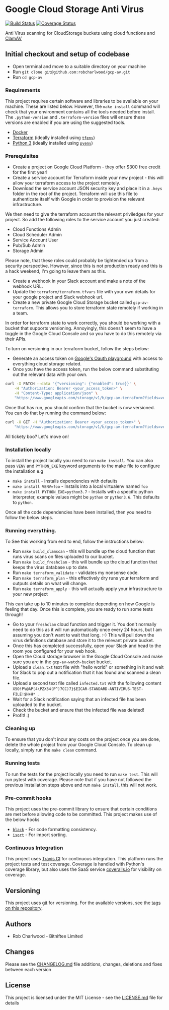 # Google Cloud Storage Anti Virus

[![Build Status](https://travis-ci.org/robcharlwood/gcp-av.svg?branch=master)](https://travis-ci.org/robcharlwood/gcp-av/) [![Coverage Status](https://coveralls.io/repos/github/robcharlwood/gcp-av/badge.svg?branch=master)](https://coveralls.io/github/robcharlwood/gcp-av?branch=master)

Anti Virus scanning for CloudStorage buckets using cloud functions and [ClamAV](https://www.clamav.net/)

## Initial checkout and setup of codebase

* Open terminal and move to a suitable directory on your machine
* Run ``git clone git@github.com:robcharlwood/gcp-av.git``
* Run ``cd gcp-av``

### Requirements

This project requires certain software and libraries to be available on your machine. These are listed below.
However, the ``make install`` command will check that your environment contains all the tools needed before install.
The ``.python-version`` and ``.terraform-version`` files will ensure these versions are enabled if you are using the suggested tools.

* [Docker](https://www.docker.com/)
* [Terraform](https://www.terraform.io/) (ideally installed using [``tfenv``](https://github.com/tfutils/tfenv))
* [Python 3](https://www.python.org/) (ideally installed using [``pyenv``](https://github.com/pyenv/pyenv))

### Prerequisites

* Create a project on Google Cloud Platform - they offer $300 free credit for the first year!
* Create a service account for Terraform inside your new project - this will allow your terraform access to the project remotely.
* Download the service account JSON security key and place it in a ``.keys`` folder in the root of the project. Terraform will use this file to authenticate itself with Google in order to provision the relevant infrastructure.

We then need to give the terraform account the relevant priviledges for your project. So add the following roles to the service account
you just created:

* Cloud Functions Admin
* Cloud Scheduler Admin
* Service Account User
* Pub/Sub Admin
* Storage Admin

Please note, that these roles could probably be tightended up from a security perspective. However, since this is not production ready
and this is a hack weekend, I'm going to leave them as this.

* Create a webhook in your Slack account and make a note of the webhook URL.
* Update the ``terraform/terraform.tfvars`` file with your own details for your google project and Slack webhook url.
* Create a new private Google Cloud Storage bucket called ``gcp-av-terraform``. This allows you to store terraform state remotely if working in a team.

In order for terraform state to work correctly, you should be working with a bucket that supports versioning. Annoyingly, this doens't seem to have
a toggle in the Google Cloud Console and so you have to do this remotely via their APIs.

To turn on versioning in our terraform bucket, follow the steps below:

* Generate an access token on [Google's Oauth playground]() with access to everything cloud storage related.
* Once you have the access token, run the below command substituting out the relevant data with your own.

```bash
curl -X PATCH --data '{"versioning": {"enabled": true}}' \
    -H "Authorization: Bearer <your_access_token>" \
    -H "Content-Type: application/json" \
    "https://www.googleapis.com/storage/v1/b/gcp-av-terraform?fields=versioning"
```
Once that has run, you should confirm that the bucket is now versioned. You can do that by running the command below:

```bash
curl -X GET -H "Authorization: Bearer <your_access_token>" \
    "https://www.googleapis.com/storage/v1/b/gcp-av-terraform?fields=versioning"
```

All tickety boo? Let's move on!

### Installation locally

To install the project locally you need to run ``make install``. You can also pass ``VENV`` and ``PYTHON_EXE`` keyword arguments
to the make file to configure the installation e.g

* ``make install`` - Installs dependencies with defaults
* ``make install VENV=foo`` - Installs into a local virtualenv named ``foo``
* ``make install PYTHON_EXE=python3.7`` - Installs with a specific python interpreter, example values might be ``python`` or ``python3.6``. This defaults to ``python``.

Once all the code dependencies have been installed, then you need to follow the below steps.

### Running everything.

To See this working from end to end, follow the instructions below:

* Run ``make build_clamscan`` - this will bundle up the cloud function that runs virus scans on files uploaded to our bucket.
* Run ``make build_freshclam`` - this will bundle up the cloud function that keeps the virus database up to date.
* Run ``make terraform_validate`` - validates my nonsense code.
* Run ``make terraform_plan`` - this effectively dry runs your terraform and outputs details on what will change.
* Run ``make terraform_apply`` - this will actually apply your infrastructure to your new project

This can take up to 10 minutes to complete depending on how Google is feeling that day.
Once this is complete, you are ready to run some tests through!

* Go to your ``freshclam`` cloud function and trigger it. You don't normally need to do this as it will run automatically once every 24 hours, but I am assuming you don't want to wait that long. :-) This will pull down the virus definitions database and store it to the relevant private bucket.
* Once this has completed successfully, open your Slack and head to the room you configured for your web hook.
* Open the Cloud storage browser in the Google Cloud Console and make sure you are in the ``gcp-av-watch-bucket`` bucket.
* Upload a ``clean.txt`` text file with "hello world" or something in it and wait for Slack to pop out a notification that it has found and scanned a clean file.
* Upload a second text file called ``infected.txt`` with the following content ``X5O!P%@AP[4\PZX54(P^)7CC)7}$EICAR-STANDARD-ANTIVIRUS-TEST-FILE!$H+H*
``.
* Wait for a Slack notification saying that an infected file has been uploaded to the bucket.
* Check the bucket and ensure that the infected file was deleted!
* Profit! :)

### Cleaning up

To ensure that you don't incur any costs on the project once you are done, delete the whole project from your Google Cloud Console.
To clean up locally, simply run the ``make clean`` command.

### Running tests

To run the tests for the project locally you need to run ``make test``. This will run pytest with coverage.
Please note that if you have not followed the previous Installation steps above and run ``make install``, this will not work.

### Pre-commit hooks

This project uses the pre-commit library to ensure that certain conditions are met before allowing code to be committed. This project
makes use of the below hooks

* [``black``](https://github.com/python/black) - For code formatting consistency.
* [``isort``](https://github.com/timothycrosley/isort) - For import sorting.

### Continuous Integration

This project uses [Travis CI](http://travis-ci.org/) for continuous integration. This platform runs the project tests and test coverage.
Coverage is handled with Python's coverage library, but also uses the SaaS service [coveralls.io](https://coveralls.io) for visibility on coverage.

## Versioning

This project uses [git](https://git-scm.com/) for versioning. For the available versions,
see the [tags on this repository](https://github.com/robcharlwood/gcp-av/tags).

## Authors

* Rob Charlwood - Bitniftee Limited

## Changes

Please see the [CHANGELOG.md](https://github.com/robcharlwood/gcp-av/blob/master/CHANGELOG.md) file additions, changes, deletions and fixes between each version

## License

This project is licensed under the MIT License - see the [LICENSE.md](https://github.com/robcharlwood/gcp-av/blob/master/LICENSE) file for details
